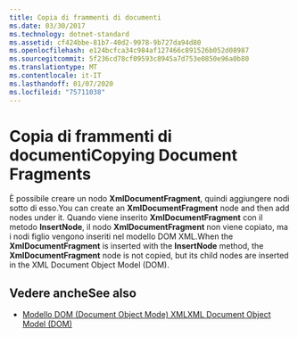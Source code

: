 ```yaml
---
title: Copia di frammenti di documenti
ms.date: 03/30/2017
ms.technology: dotnet-standard
ms.assetid: cf424bbe-81b7-40d2-9978-9b727da94d80
ms.openlocfilehash: e124bcfca34c984af127466c891526b052d08987
ms.sourcegitcommit: 5f236cd78cf09593c8945a7d753e0850e96a0b80
ms.translationtype: MT
ms.contentlocale: it-IT
ms.lasthandoff: 01/07/2020
ms.locfileid: "75711038"
---
```

# <a name="copying-document-fragments"></a><span data-ttu-id="f28d1-102">Copia di frammenti di documenti</span><span class="sxs-lookup"><span data-stu-id="f28d1-102">Copying Document Fragments</span></span>
<span data-ttu-id="f28d1-103">È possibile creare un nodo **XmlDocumentFragment**, quindi aggiungere nodi sotto di esso.</span><span class="sxs-lookup"><span data-stu-id="f28d1-103">You can create an **XmlDocumentFragment** node and then add nodes under it.</span></span> <span data-ttu-id="f28d1-104">Quando viene inserito **XmlDocumentFragment** con il metodo **InsertNode**, il nodo **XmlDocumentFragment** non viene copiato, ma i nodi figlio vengono inseriti nel modello DOM XML.</span><span class="sxs-lookup"><span data-stu-id="f28d1-104">When the **XmlDocumentFragment** is inserted with the **InsertNode** method, the **XmlDocumentFragment** node is not copied, but its child nodes are inserted in the XML Document Object Model (DOM).</span></span>  
  
## <a name="see-also"></a><span data-ttu-id="f28d1-105">Vedere anche</span><span class="sxs-lookup"><span data-stu-id="f28d1-105">See also</span></span>

- [<span data-ttu-id="f28d1-106">Modello DOM (Document Object Mode) XML</span><span class="sxs-lookup"><span data-stu-id="f28d1-106">XML Document Object Model (DOM)</span></span>](../../../../docs/standard/data/xml/xml-document-object-model-dom.md)
